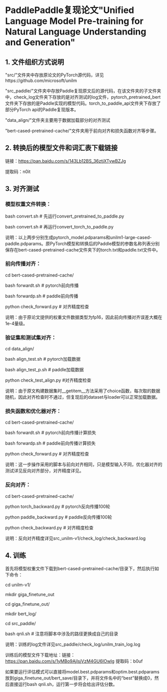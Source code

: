 # PaddlePaddle复现论文"Unified Language Model Pre-training for Natural Language Understanding and Generation"

## 1. 文件组织方式说明

"src/"文件夹中存放原论文的PyTorch源代码，详见https://github.com/microsoft/unilm

"src_paddle/"文件夹中存放Paddle复现原文后的源代码，在该文件夹的子文件夹中，check_log文件夹下存放的是对齐测试的log文件，pytorch_pretrained_bert文件夹下存放的是Paddle实现的模型代码。torch_to_paddle_api文件夹下存放了部分PyTorch api的Paddle复现版本。

"data_align/"文件夹主要用于数据加载部分的对齐测试

"bert-cased-pretrained-cache/"文件夹用于前向对齐和损失函数对齐等步骤。

## 2. 转换后的模型文件和词汇表下载链接

链接：https://pan.baidu.com/s/143Lb12BS_36ztjXTywBZJg 

提取码：n0it

## 3. 对齐测试

### 模型权重文件转换：

bash convert.sh # 先运行convert_pretrained_to_paddle.py

bash convert.sh # 再运行convert_torch_to_paddle.py

说明：以上两步分别生成pytorch_model.pdparams和unilm1-large-cased-paddle.pdparams。原PyTorch模型和转换后的Paddle模型的参数名称列表分别保存在bert-cased-pretrained-cache文件夹下的torch.txt和paddle.txt文件中。

### 前向传播对齐：

cd bert-cased-pretrained-cache/

bash forwardt.sh # pytorch前向传播

bash forwardp.sh # paddle前向传播

python check_forward.py # 对齐精度检查

说明：由于原论文提供的权重文件数据类型为fp16，因此前向传播对齐误差大概在1e-4量级。

### 验证集和测试集对齐：

cd data_align/

bash align_test.sh # pytorch加载数据

bash align_test_p.sh # paddle加载数据

python check_test_align.py #对齐精度检查

说明：由于原文构建数据集时__getitem__方法采用了choice函数，每次取的数据随机，因此对齐检查时不通过，但复现后的dataset与loader可以正常加载数据。

### 损失函数和优化器对齐：

cd bert-cased-pretrained-cache/

bash forwardt.sh # pytorch前向传播计算损失

bash forwardp.sh # paddle前向传播计算损失

python check_forward.py # 对齐精度检查

说明：这一步操作采用的脚本与前向对齐相同，只是模型输入不同，优化器对齐的测试详见反向对齐部分，对齐精度详见。

### 反向对齐：

cd bert-cased-pretrained-cache/

python torch_backward.py # pytorch反向传播100轮

python paddle_backward.py # paddle反向传播100轮

python check_backward.py # 对齐精度检查

说明：反向对齐精度详见src_unilm-v1/check_log/check_backward.log

## 4. 训练

首先将模型权重文件下载到bert-cased-pretrained-cache/目录下，然后执行如下命令：

cd unilm-v1/

mkdir giga_finetune_out

cd giga_finetune_out/

mkdir bert_log/

cd src_paddle/

bash qnli.sh # 注意将脚本中涉及的路径更换成自己的目录

说明：训练的log文件详见src_paddle/check_log/unilm_train_log.log

训练后的模型文件下载地址：链接：https://pan.baidu.com/s/1yMBo9AjIsjVzM4GU6IOwIg 
提取码：b0uf

如果要运行评估模式可以直接将model.best.pdparams和optim.best.pdparams放到giga_finetune_out/bert_save/目录下，并将文件名中的“best”替换成0，然后直接运行bash qnli.sh，运行第一步将会给出评估分数。








